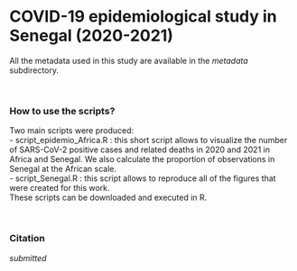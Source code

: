 # COVID-19 epidemiological study in Senegal (2020-2021)
<p>All the metadata used in this study are available in the <i>metadata</i> subdirectory.</p><br>
 <h3>How to use the scripts?</h3>
 <p>Two main scripts were produced:<br>
 - script_epidemio_Africa.R : this short script allows to visualize the number of SARS-CoV-2 positive cases and related deaths in 2020 and 2021 in Africa and Senegal. We also calculate the proportion of observations in Senegal at the African scale.<br>
 - script_Senegal.R : this script allows to reproduce all of the figures that were created for this work.<br>
 These scripts can be downloaded and executed in R.</p><br>
<h3>Citation</h3>
<p><i>submitted</i></p>
